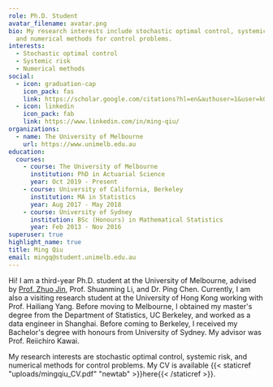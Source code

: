 ```yaml
---
role: Ph.D. Student
avatar_filename: avatar.png
bio: My research interests include stochastic optimal control, systemic risk,
  and numerical methods for control problems.
interests:
  - Stochastic optimal control
  - Systemic risk
  - Numerical methods
social:
  - icon: graduation-cap
    icon_pack: fas
    link: https://scholar.google.com/citations?hl=en&authuser=1&user=kGK68IYAAAAJ
  - icon: linkedin
    icon_pack: fab
    link: https://www.linkedin.com/in/ming-qiu/
organizations:
  - name: The University of Melbourne
    url: https://www.unimelb.edu.au
education:
  courses:
    - course: The University of Melbourne
      institution: PhD in Actuarial Science
      year: Oct 2019 - Present
    - course: University of California, Berkeley
      institution: MA in Statistics
      year: Aug 2017 - May 2018
    - course: University of Sydney
      institution: BSc (Honours) in Mathematical Statistics
      year: Feb 2013 - Nov 2016
superuser: true
highlight_name: true
title: Ming Qiu
email: mingq@student.unimelb.edu.au
---
```

Hi! I am a third-year Ph.D. student at the University of Melbourne, advised by [Prof. Zhuo Jin](https://researchers.mq.edu.au/en/persons/zhuo-jin), Prof. Shuanming Li, and Dr. Ping Chen. Currently, I am also a visiting research student at the University of Hong Kong working with Prof. Hailiang Yang. Before moving to Melbourne, I obtained my master's degree from the Department of Statistics, UC Berkeley, and worked as a data engineer in Shanghai. Before coming to Berkeley, I received my Bachelor's degree with honours from University of Sydney. My advisor was Prof. Reiichiro Kawai. 

My research interests are stochastic optimal control, systemic risk, and numerical methods for control problems. My CV is available {{< staticref "uploads/mingqiu_CV.pdf" "newtab" >}}here{{< /staticref >}}.